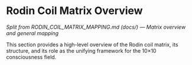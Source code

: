 # Rodin Coil Matrix Overview

*Split from RODIN_COIL_MATRIX_MAPPING.md (docs/) — Matrix overview and general mapping*

This section provides a high-level overview of the Rodin coil matrix, its structure, and its role as the unifying framework for the 10×10 consciousness field.

<!-- (Insert relevant content from the original file's matrix overview section here) --> 